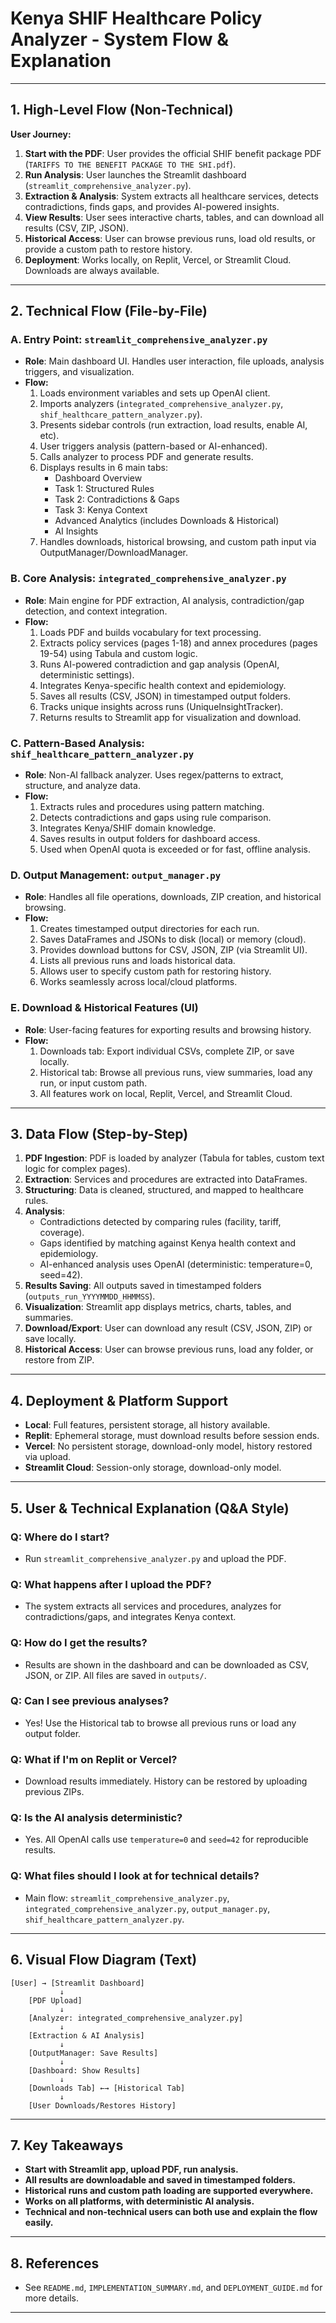 # Kenya SHIF Healthcare Policy Analyzer - System Flow & Explanation

---

## 1. High-Level Flow (Non-Technical)

**User Journey:**

1. **Start with the PDF**: User provides the official SHIF benefit package PDF (`TARIFFS TO THE BENEFIT PACKAGE TO THE SHI.pdf`).
2. **Run Analysis**: User launches the Streamlit dashboard (`streamlit_comprehensive_analyzer.py`).
3. **Extraction & Analysis**: System extracts all healthcare services, detects contradictions, finds gaps, and provides AI-powered insights.
4. **View Results**: User sees interactive charts, tables, and can download all results (CSV, ZIP, JSON).
5. **Historical Access**: User can browse previous runs, load old results, or provide a custom path to restore history.
6. **Deployment**: Works locally, on Replit, Vercel, or Streamlit Cloud. Downloads are always available.

---

## 2. Technical Flow (File-by-File)

### **A. Entry Point: `streamlit_comprehensive_analyzer.py`**

- **Role**: Main dashboard UI. Handles user interaction, file uploads, analysis triggers, and visualization.
- **Flow:**
  1. Loads environment variables and sets up OpenAI client.
  2. Imports analyzers (`integrated_comprehensive_analyzer.py`, `shif_healthcare_pattern_analyzer.py`).
  3. Presents sidebar controls (run extraction, load results, enable AI, etc).
  4. User triggers analysis (pattern-based or AI-enhanced).
  5. Calls analyzer to process PDF and generate results.
  6. Displays results in 6 main tabs:
     - Dashboard Overview
     - Task 1: Structured Rules
     - Task 2: Contradictions & Gaps
     - Task 3: Kenya Context
     - Advanced Analytics (includes Downloads & Historical)
     - AI Insights
  7. Handles downloads, historical browsing, and custom path input via OutputManager/DownloadManager.

### **B. Core Analysis: `integrated_comprehensive_analyzer.py`**

- **Role**: Main engine for PDF extraction, AI analysis, contradiction/gap detection, and context integration.
- **Flow:**
  1. Loads PDF and builds vocabulary for text processing.
  2. Extracts policy services (pages 1-18) and annex procedures (pages 19-54) using Tabula and custom logic.
  3. Runs AI-powered contradiction and gap analysis (OpenAI, deterministic settings).
  4. Integrates Kenya-specific health context and epidemiology.
  5. Saves all results (CSV, JSON) in timestamped output folders.
  6. Tracks unique insights across runs (UniqueInsightTracker).
  7. Returns results to Streamlit app for visualization and download.

### **C. Pattern-Based Analysis: `shif_healthcare_pattern_analyzer.py`**

- **Role**: Non-AI fallback analyzer. Uses regex/patterns to extract, structure, and analyze data.
- **Flow:**
  1. Extracts rules and procedures using pattern matching.
  2. Detects contradictions and gaps using rule comparison.
  3. Integrates Kenya/SHIF domain knowledge.
  4. Saves results in output folders for dashboard access.
  5. Used when OpenAI quota is exceeded or for fast, offline analysis.

### **D. Output Management: `output_manager.py`**

- **Role**: Handles all file operations, downloads, ZIP creation, and historical browsing.
- **Flow:**
  1. Creates timestamped output directories for each run.
  2. Saves DataFrames and JSONs to disk (local) or memory (cloud).
  3. Provides download buttons for CSV, JSON, ZIP (via Streamlit UI).
  4. Lists all previous runs and loads historical data.
  5. Allows user to specify custom path for restoring history.
  6. Works seamlessly across local/cloud platforms.

### **E. Download & Historical Features (UI)**

- **Role**: User-facing features for exporting results and browsing history.
- **Flow:**
  1. Downloads tab: Export individual CSVs, complete ZIP, or save locally.
  2. Historical tab: Browse all previous runs, view summaries, load any run, or input custom path.
  3. All features work on local, Replit, Vercel, and Streamlit Cloud.

---

## 3. Data Flow (Step-by-Step)

1. **PDF Ingestion**: PDF is loaded by analyzer (Tabula for tables, custom text logic for complex pages).
2. **Extraction**: Services and procedures are extracted into DataFrames.
3. **Structuring**: Data is cleaned, structured, and mapped to healthcare rules.
4. **Analysis**:
   - Contradictions detected by comparing rules (facility, tariff, coverage).
   - Gaps identified by matching against Kenya health context and epidemiology.
   - AI-enhanced analysis uses OpenAI (deterministic: temperature=0, seed=42).
5. **Results Saving**: All outputs saved in timestamped folders (`outputs_run_YYYYMMDD_HHMMSS`).
6. **Visualization**: Streamlit app displays metrics, charts, tables, and summaries.
7. **Download/Export**: User can download any result (CSV, JSON, ZIP) or save locally.
8. **Historical Access**: User can browse previous runs, load any folder, or restore from ZIP.

---

## 4. Deployment & Platform Support

- **Local**: Full features, persistent storage, all history available.
- **Replit**: Ephemeral storage, must download results before session ends.
- **Vercel**: No persistent storage, download-only model, history restored via upload.
- **Streamlit Cloud**: Session-only storage, download-only model.

---

## 5. User & Technical Explanation (Q&A Style)

### **Q: Where do I start?**

- Run `streamlit_comprehensive_analyzer.py` and upload the PDF.

### **Q: What happens after I upload the PDF?**

- The system extracts all services and procedures, analyzes for contradictions/gaps, and integrates Kenya context.

### **Q: How do I get the results?**

- Results are shown in the dashboard and can be downloaded as CSV, JSON, or ZIP. All files are saved in `outputs/`.

### **Q: Can I see previous analyses?**

- Yes! Use the Historical tab to browse all previous runs or load any output folder.

### **Q: What if I'm on Replit or Vercel?**

- Download results immediately. History can be restored by uploading previous ZIPs.

### **Q: Is the AI analysis deterministic?**

- Yes. All OpenAI calls use `temperature=0` and `seed=42` for reproducible results.

### **Q: What files should I look at for technical details?**

- Main flow: `streamlit_comprehensive_analyzer.py`, `integrated_comprehensive_analyzer.py`, `output_manager.py`, `shif_healthcare_pattern_analyzer.py`.

---

## 6. Visual Flow Diagram (Text)

```
[User] → [Streamlit Dashboard]
           ↓
    [PDF Upload]
           ↓
    [Analyzer: integrated_comprehensive_analyzer.py]
           ↓
    [Extraction & AI Analysis]
           ↓
    [OutputManager: Save Results]
           ↓
    [Dashboard: Show Results]
           ↓
    [Downloads Tab] ←→ [Historical Tab]
           ↓
    [User Downloads/Restores History]
```

---

## 7. Key Takeaways

- **Start with Streamlit app, upload PDF, run analysis.**
- **All results are downloadable and saved in timestamped folders.**
- **Historical runs and custom path loading are supported everywhere.**
- **Works on all platforms, with deterministic AI analysis.**
- **Technical and non-technical users can both use and explain the flow easily.**

---

## 8. References

- See `README.md`, `IMPLEMENTATION_SUMMARY.md`, and `DEPLOYMENT_GUIDE.md` for more details.

---
